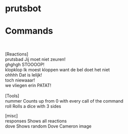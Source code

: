 # prutsbot

<h1>Commands</h1><br>

[Reactions]<br>
prutsbad          Jij moet niet zeuren!<br>
ghghgh            STOOOOP!<br>
klopklop          Ik moest kloppen want de bel doet het niet<br>
ohhhh             Dat is lelijk!<br>
toch              niewaaar!<br>
we vliegen erin   PATAT!<br>
<br>
[Tools]<br>
nummer            Counts up from 0 with every call of the command<br>
roll              Rolls a dice with 3 sides<br>

[misc]<br>
responses         Shows all reactions<br>
dove              Shows random Dove Cameron image<br>
